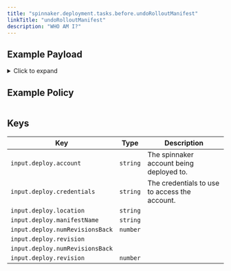 ```yaml
---
title: "spinnaker.deployment.tasks.before.undoRolloutManifest"
linkTitle: "undoRolloutManifest"
description: "WHO AM I?"
---
```


## Example Payload

<details><summary>Click to expand</summary>

```json
{
  "input": {
    "deploy": {
      "account": "spinnaker",
      "credentials": "spinnaker",
      "events": [],
      "location": "staging",
      "manifestName": "deployment hostname",
      "numRevisionsBack": 1,
      "revision": null
    }
  }
}
```
</details>

## Example Policy

```rego

```

## Keys

| Key                             | Type     | Description                                   |
| ------------------------------- | -------- | --------------------------------------------- |
| `input.deploy.account`          | `string` | The spinnaker account being deployed to.      |
| `input.deploy.credentials`      | `string` | The credentials to use to access the account. |
| `input.deploy.location`         | `string` |                                               |
| `input.deploy.manifestName`     | `string` |                                               |
| `input.deploy.numRevisionsBack` | `number` |                                               |
| `input.deploy.revision`         | ` `      |                                               |
| `input.deploy.numRevisionsBack` | ` `      |                                               |
| `input.deploy.revision`         | `number` |                                               |
